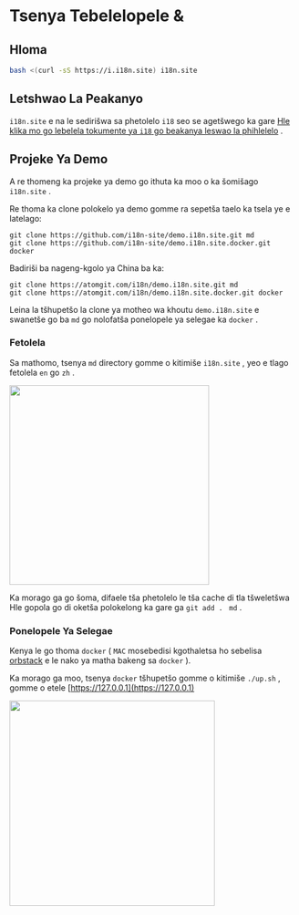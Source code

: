 # Tsenya Tebelelopele &

## Hloma

```sh
bash <(curl -sS https://i.i18n.site) i18n.site
```

## Letshwao La Peakanyo

`i18n.site` e na le sedirišwa sa phetolelo `i18` seo se agetšwego ka gare [Hle klika mo go lebelela tokumente ya `i18` go beakanya leswao la phihlelelo](/i18/use) .

## Projeke Ya Demo

A re thomeng ka projeke ya demo go ithuta ka moo o ka šomišago `i18n.site` .

Re thoma ka clone polokelo ya demo gomme ra sepetša taelo ka tsela ye e latelago:

```
git clone https://github.com/i18n-site/demo.i18n.site.git md
git clone https://github.com/i18n-site/demo.i18n.site.docker.git docker
```

Badiriši ba nageng-kgolo ya China ba ka:

```
git clone https://atomgit.com/i18n/demo.i18n.site.git md
git clone https://atomgit.com/i18n/demo.i18n.site.docker.git docker
```

Leina la tšhupetšo la clone ya motheo wa khoutu `demo.i18n.site` e swanetše go ba `md` go nolofatša ponelopele ya selegae ka `docker` .

### Fetolela

Sa mathomo, tsenya `md` directory gomme o kitimiše `i18n.site` , yeo e tlago fetolela `en` go `zh` .

<img src="https://p.3ti.site/1721114619.avif" style="width:350px">

Ka morago ga go šoma, difaele tša phetolelo le tša cache di tla tšweletšwa Hle gopola go di oketša polokelong ka gare ga `git add . ` `md` .

### Ponelopele Ya Selegae

Kenya le go thoma `docker` ( `MAC` mosebedisi kgothaletsa ho sebelisa [orbstack](https://orbstack.dev) e le nako ya matha bakeng sa `docker` ).

Ka morago ga moo, tsenya `docker` tšhupetšo gomme o kitimiše `./up.sh` , gomme o etele [https://127.0.0.1](https://127.0.0.1)

<img src="//p.3ti.site/1721104238.avif" style="width:360px">